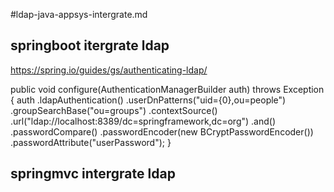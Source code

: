 #ldap-java-appsys-intergrate.md

## springboot itergrate ldap
https://spring.io/guides/gs/authenticating-ldap/

public void configure(AuthenticationManagerBuilder auth) throws Exception {
    auth
      .ldapAuthentication()
        .userDnPatterns("uid={0},ou=people")
        .groupSearchBase("ou=groups")
        .contextSource()
          .url("ldap://localhost:8389/dc=springframework,dc=org")
          .and()
        .passwordCompare()
          .passwordEncoder(new BCryptPasswordEncoder())
          .passwordAttribute("userPassword");
  }



## springmvc intergrate ldap